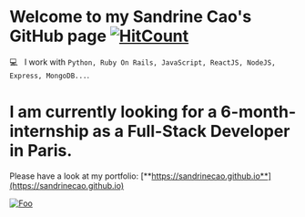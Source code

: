 # Welcome to my Sandrine Cao's GitHub page [![HitCount](http://hits.dwyl.com/sandrinecao/sandrinecao.svg)](http://hits.dwyl.com/sandrinecao/sandrinecao)

💻 &nbsp; I work with `Python, Ruby On Rails, JavaScript, ReactJS, NodeJS, Express, MongoDB...`.

# I am currently looking for a 6-month-internship as a Full-Stack Developer in Paris. 
Please have a look at my portfolio:  [**https://sandrinecao.github.io**](https://sandrinecao.github.io)

[![Foo](https://res.cloudinary.com/dkyqbngya/image/upload/v1592561591/eursrsqyomdcrfynwrnj.png)](https://sandrinecao.github.io)
